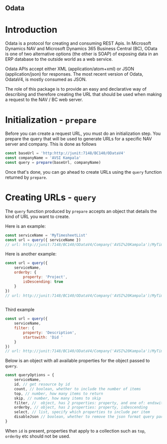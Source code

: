 ## Odata ##

# Introduction #
Odata is a protocol for creating and consuming REST Apis. In Microsoft Dynamics NAV and Microsoft Dynamics 365 Business Central (BC), OData is one of two alternative options (the other is SOAP) of exposing data in an ERP database to the outside world as a web service.

Odata APIs accept either XML (application/atom+xml) or JSON (application/json) for responses. The most recent version of Odata, OdataV4, is mostly consumed as JSON.

The role of this package is to provide an easy and declarative way of describing and therefore creating the URL that should be used when making a request to the NAV / BC web server.

# Initialization - `prepare`

Before you can create a request URL, you must do an initialization step. You prepare the query that will be used to generate URLs for a specific NAV server and company. This is done as follows

````javascript
const baseUrl = 'http:http://junit:7148/BC140/ODataV4'
const companyName = 'AVSI Kampala'
const query = prepare(baseUrl, companyName)
````

Once that's done, you can go ahead to create URLs using the `query` function returned by `prepare`.


# Creating URLs - `query` #
The `query` function produced by `prepare` accepts an object that details the kind of URL you want to create. 

Here is an example:
````javascript
const serviceName = 'MyTimesheetList'
const url = query({ serviceName })
// url: http://junit:7148/BC140/ODataV4/Company('AVSI%20Kampala')/MyTimesheetList?%24format=json
````

Here is another example:
````javascript
const url = query({
    serviceName,
    orderby: {
        property: 'Project',
        isDescending: true
    }
})
// url: http://junit:7148/BC140/ODataV4/Company('AVSI%20Kampala')/MyTimesheetList?%24orderby=Project+desc&%24format=json
                
````

Third example

````javascript
const url = query({
    serviceName,
    filter: {
        property: 'Description',
        startswith: 'Did '
    }
})
// url: http://junit:7148/BC140/ODataV4/Company('AVSI%20Kampala')/MyTimesheetList?%24filter=startswith%28Description%2C%27Did+%27%29&%24format=json       
````
Below is an object with all available properties for the object passed to `query`.
````javascript
const queryOptions = {
    serviceName,
    id, // get resource by id
    count, // boolean, whether to include the number of items 
    top, // number, how many items to return
    skip, // number, how many items to skip
    filter, //  object, has 2 properties: property, and one of: endswith, startswith, equals, contains
    orderby, // object, has 2 properties: property, isDescending
    select, // list, specify which properties to include per item
    disableJson // boolean, whether to remove the json format query param
}
````
 When `id` is present, properties that apply to a collection such as `top`, `orderby` etc should not be used.